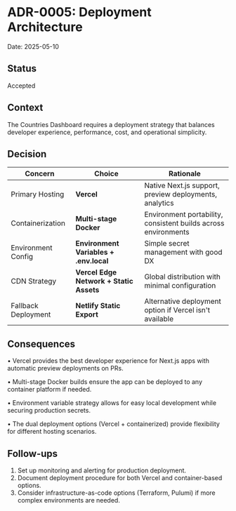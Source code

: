 # ADR-0005: Deployment Architecture

Date: 2025-05-10

## Status

Accepted

## Context

The Countries Dashboard requires a deployment strategy that balances developer experience, performance, cost, and operational simplicity.

## Decision

| Concern             | Choice                                  | Rationale                                                      |
| ------------------- | --------------------------------------- | -------------------------------------------------------------- |
| Primary Hosting     | **Vercel**                              | Native Next.js support, preview deployments, analytics         |
| Containerization    | **Multi-stage Docker**                  | Environment portability, consistent builds across environments |
| Environment Config  | **Environment Variables + .env.local**  | Simple secret management with good DX                          |
| CDN Strategy        | **Vercel Edge Network + Static Assets** | Global distribution with minimal configuration                 |
| Fallback Deployment | **Netlify Static Export**               | Alternative deployment option if Vercel isn't available        |

## Consequences

• Vercel provides the best developer experience for Next.js apps with automatic preview deployments on PRs.

• Multi-stage Docker builds ensure the app can be deployed to any container platform if needed.

• Environment variable strategy allows for easy local development while securing production secrets.

• The dual deployment options (Vercel + containerized) provide flexibility for different hosting scenarios.

## Follow-ups

1. Set up monitoring and alerting for production deployment.
2. Document deployment procedure for both Vercel and container-based options.
3. Consider infrastructure-as-code options (Terraform, Pulumi) if more complex environments are needed.

